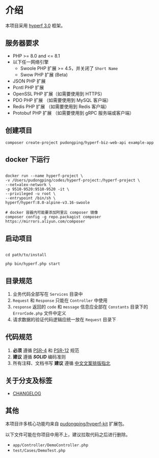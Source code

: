 # 介绍

本项目采用 [hyperf 3.0](https://hyperf.wiki/3.0/#/README) 框架。

## 服务器要求

- PHP >= 8.0 and <= 8.1
- 以下任一网络引擎
    - Swoole PHP 扩展 >= 4.5，并关闭了 `Short Name`
    - Swow PHP 扩展 (Beta)
- JSON PHP 扩展
- Pcntl PHP 扩展
- OpenSSL PHP 扩展（如需要使用到 HTTPS）
- PDO PHP 扩展 （如需要使用到 MySQL 客户端）
- Redis PHP 扩展 （如需要使用到 Redis 客户端）
- Protobuf PHP 扩展 （如需要使用到 gRPC 服务端或客户端）

## 创建项目

```shell
composer create-project pudongping/hyperf-biz-web-api example-app
```

## docker 下运行

```shell

docker run --name hyperf-project \
-v /Users/pudongping/codes/hyperf-project:/hyperf-project \
--net=alex-network \
-p 9510-9520:9510-9520 -it \
--privileged -u root \
--entrypoint /bin/sh \
hyperf/hyperf:8.0-alpine-v3.16-swoole

# docker 容器内可能要添加阿里云 composer 镜像
composer config -g repo.packagist composer https://mirrors.aliyun.com/composer

```

## 启动项目

```shell

cd path/to/install

php bin/hyperf.php start

```

## 目录规范

1. 业务代码全部写在 `Services` 目录中
2. `Request` 和 `Response` 只能在 `Controller` 中使用
3. `response` 返回的 `code` 和 `message` 信息应全部在 `Constants` 目录下的 `ErrorCode.php` 文件中定义
4. 请求数据的验证代码逻辑应统一放在 `Request` 目录下

## 代码规范

1. **必须** 遵循 [PSR-4](https://learnku.com/docs/psr/psr-4-autoloader-meta/1610) 和 [PSR-12](https://learnku.com/docs/psr/psr-12-extended-coding-style-guide/5789) 规范
2. **建议** 遵循 ***SOLID*** 编码准则
3. 所有注释、文档书写 **建议** 遵循 [中文文案排版指北](https://github.com/sparanoid/chinese-copywriting-guidelines)

## 关于分支及标签

- [CHANGELOG](./CHANGELOG.md)

## 其他

本项目许多核心功能均来自 [pudongping/hyperf-kit](https://github.com/pudongping/hyperf-kit) 扩展包。

以下文件可能在你项目中用不上，建议拉取代码之后进行删除。

- `app/Controller/DemoController.php` 
- `test/Cases/DemoTest.php`